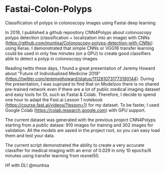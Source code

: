 # Fastai-Colon-Polyps
Classification of polyps in colonoscopy images using Fastai deep learning

In 2018, I published a github repository CNN4Polyps about colonoscopy polyps detection (classification + localization into an image) with CNNs (https://github.com/muntisa/Colonoscopy-polyps-detection-with-CNNs) using Keras. I demonstrated that simple CNNs or VGG16 transfer learning could be used in only few minutes (on a GPU) to create good classifiers able to detect a polyp in colonoscopy images.

Reading twitts these days, I found a great presentation of Jeremy Howard about "Future of Individualized Medicine 2019" (https://twitter.com/jeremyphoward/status/1112810731773190144). During the presentation, I was suprized to find that on Modelzoo there is no shared pre-trained network even if there are a lot of public medical imaging dataset and easy tools for DL such as Fastai & Colab. Therefore, I decide to spend one hour to adapt the Fast.ai Lesson 1 notebook (https://course.fast.ai/videos/?lesson=1) for my dataset. To be faster, I used Google Colab (https://colab.research.google.com) with GPU support.

The current dataset was generated with the previous project CNN4Polyps starting from a public datase: 910 images for training and 302 images for validation. All the models are saved in the project root, so you can easy load them and test your data.

The current script demonstrated the ability to create a very accurate classifier for medical imaging with an error of 0.029 in only 10 epochs/6 minutes using transfer learning from resnet50.

Hf with DL!
@muntisa

